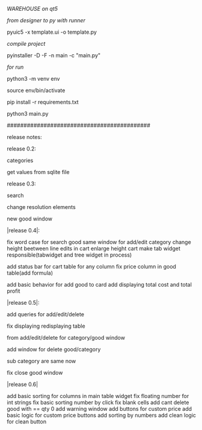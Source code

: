*WAREHOUSE on qt5*

*from designer to py with runner*

 pyuic5 -x template.ui -o template.py

*compile project*

pyinstaller -D -F -n main -c "main.py"

*for run*

python3 -m venv env 

source env/bin/activate

pip install -r requirements.txt

python3 main.py

###########################################

release notes:

release 0.2:

categories 

get values from sqlite file


release 0.3:

search 

change resolution elements

new good window

|release 0.4|:

fix word case for search good same window for add/edit category change height beetween line 
edits in cart enlarge height cart make tab widget responsible(tabwidget and tree widget in process)

add status bar for cart table for any column fix price column in good table(add formula)

add basic behavior for add good to card add displaying total cost and total profit

|release 0.5|:

add queries for add/edit/delete 

fix displaying redisplaying table

from add/edit/delete for category/good window

add window for delete good/category

sub category are same now

fix close good window


|release 0.6|

add basic sorting for columns in main table widget
fix floating number for int strings
fix basic sorting number by click
fix blank cells
add cant delete good  with == qty 0 add warning window
add buttons for custom price
add basic logic for custom price buttons
add sorting by numbers
add clean logic for clean button


